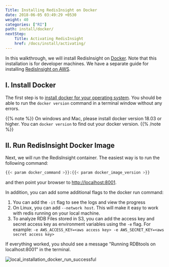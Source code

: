 ```yaml
---
Title: Installing RedisInsight on Docker
date: 2018-06-05 03:49:29 +0530
weight: 40
categories: ["RI"]
path: install/docker/
nextStep:
    Title: Activating RedisInsight
    href: /docs/install/activating/
---
```

In this walkthrough, we will install RedisInsight on [Docker](https://www.docker.com/). Note that this installation is for developer machines. We have a separate guide for installing [RedisInsight on AWS](/docs/rdbtools-docker-installation-ec2/).

## I. Install Docker

The first step is to [install docker for your operating system](https://docs.docker.com/install/). You should be able to run the `docker version` command in a terminal window without any errors.

{{% note %}}
On windows and Mac, please install docker version 18.03 or higher. You can `docker version` to find out your docker version.
{{% /note %}}

## II. Run RedisInsight Docker Image

Next, we will run the RedisInsight container. The easiest way is to run the following command:

```bash
{{< param docker_command >}}:{{< param docker_image_version >}}
```

and then point your browser to [http://localhost:8001](http://localhost:8001).

In addition, you can add some additional flags to the docker run command:

1. You can add the `-it` flag to see the logs and view the progress
1. On Linux, you can add `--network host`. This will make it easy to work with redis running on your local machine.
1. To analyze RDB Files stored in S3, you can add the access key and secret access key as environment variables using the `-e` flag. For example: `-e AWS_ACCESS_KEY=<aws access key> -e AWS_SECRET_KEY=<aws secret access key>`

If everything worked, you should see a message "Running RDBtools on localhost:8001" in the terminal.

![local_installation_docker_run_successful](/images/ri/local_installation_docker_run_successful.png)
